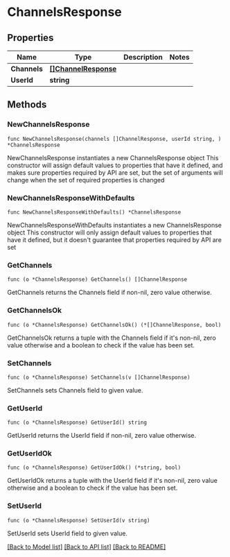 # ChannelsResponse

## Properties

Name | Type | Description | Notes
------------ | ------------- | ------------- | -------------
**Channels** | [**[]ChannelResponse**](ChannelResponse.md) |  | 
**UserId** | **string** |  | 

## Methods

### NewChannelsResponse

`func NewChannelsResponse(channels []ChannelResponse, userId string, ) *ChannelsResponse`

NewChannelsResponse instantiates a new ChannelsResponse object
This constructor will assign default values to properties that have it defined,
and makes sure properties required by API are set, but the set of arguments
will change when the set of required properties is changed

### NewChannelsResponseWithDefaults

`func NewChannelsResponseWithDefaults() *ChannelsResponse`

NewChannelsResponseWithDefaults instantiates a new ChannelsResponse object
This constructor will only assign default values to properties that have it defined,
but it doesn't guarantee that properties required by API are set

### GetChannels

`func (o *ChannelsResponse) GetChannels() []ChannelResponse`

GetChannels returns the Channels field if non-nil, zero value otherwise.

### GetChannelsOk

`func (o *ChannelsResponse) GetChannelsOk() (*[]ChannelResponse, bool)`

GetChannelsOk returns a tuple with the Channels field if it's non-nil, zero value otherwise
and a boolean to check if the value has been set.

### SetChannels

`func (o *ChannelsResponse) SetChannels(v []ChannelResponse)`

SetChannels sets Channels field to given value.


### GetUserId

`func (o *ChannelsResponse) GetUserId() string`

GetUserId returns the UserId field if non-nil, zero value otherwise.

### GetUserIdOk

`func (o *ChannelsResponse) GetUserIdOk() (*string, bool)`

GetUserIdOk returns a tuple with the UserId field if it's non-nil, zero value otherwise
and a boolean to check if the value has been set.

### SetUserId

`func (o *ChannelsResponse) SetUserId(v string)`

SetUserId sets UserId field to given value.



[[Back to Model list]](../README.md#documentation-for-models) [[Back to API list]](../README.md#documentation-for-api-endpoints) [[Back to README]](../README.md)


